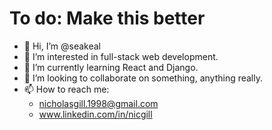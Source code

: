# To do: Make this better 

- 👋 Hi, I’m @seakeal
- 👀 I’m interested in full-stack web development.
- 🌱 I’m currently learning React and Django.
- 💞️ I’m looking to collaborate on something, anything really.
- 📫 How to reach me:
  - nicholasgill.1998@gmail.com
  - www.linkedin.com/in/nicgill

